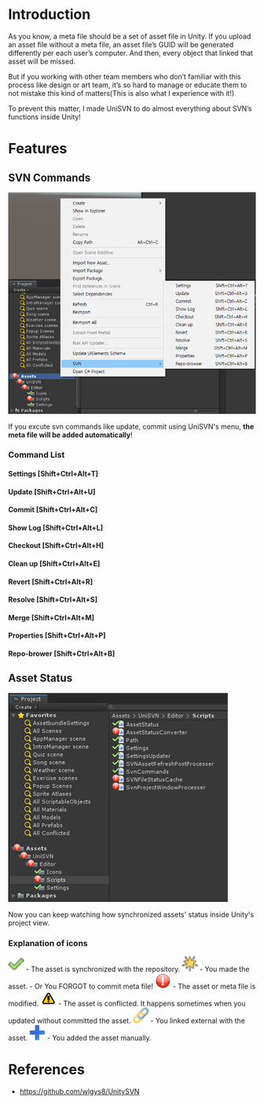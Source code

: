 # Introduction
  As you know, a meta file should be a set of asset file in Unity. If you upload an asset file without a meta file, an asset file’s GUID will be generated differently per each user’s computer. And then, every object that linked that asset will be missed.
  
  But if you working with other team members who don’t familiar with this process like design or art team, it’s so hard to manage or educate them to not mistake this kind of matters(This is also what I experience with it!)
  
  To prevent this matter, I made UniSVN to do almost everything about SVN’s functions inside Unity!

# Features

## SVN Commands

![Commands](Images/Commands.png)

If you excute svn commands like update, commit using UniSVN's menu, **the meta file will be added automatically**!

### Command List

#### Settings	[Shift+Ctrl+Alt+T]

#### Update		[Shift+Ctrl+Alt+U]

#### Commit	[Shift+Ctrl+Alt+C]

#### Show Log	[Shift+Ctrl+Alt+L]

#### Checkout	[Shift+Ctrl+Alt+H]

#### Clean up	[Shift+Ctrl+Alt+E]

#### Revert		[Shift+Ctrl+Alt+R]

#### Resolve	[Shift+Ctrl+Alt+S]

#### Merge		[Shift+Ctrl+Alt+M]

#### Properties	[Shift+Ctrl+Alt+P]

#### Repo-brower	[Shift+Ctrl+Alt+B]


## Asset Status

![Status](Images/Status.png)

Now you can keep watching how synchronized assets' status inside Unity's project view.

### Explanation of icons

<img src="Assets/UniSVN/Editor/Icons/icon-committed.png" width="32">
- The asset is synchronized with the repository.

<img src="Assets/UniSVN/Editor/Icons/icon-new.png" width="32">
- You made the asset.
- Or You FORGOT to commit meta file!

<img src="Assets/UniSVN/Editor/Icons/icon-modified.png" width="32">
- The asset or meta file is modified.

<img src="Assets/UniSVN/Editor/Icons/icon-conflicted.png" width="32">
- The asset is conflicted. It happens sometimes when you updated without committed the asset.

<img src="Assets/UniSVN/Editor/Icons/icon-external.png" width="32">
- You linked external with the asset.

<img src="Assets/UniSVN/Editor/Icons/icon-added.png" width="32">
- You added the asset manually.


# References
* https://github.com/wlgys8/UnitySVN

